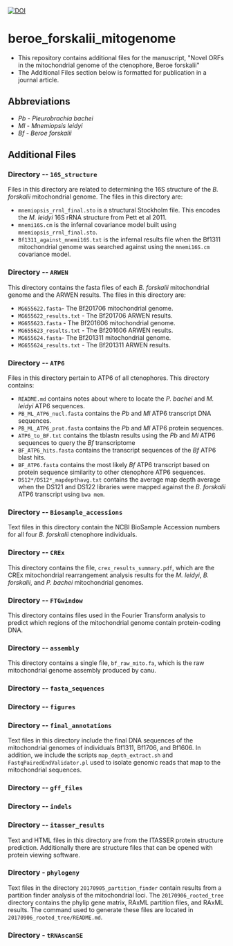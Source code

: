 [![DOI](https://zenodo.org/badge/112774670.svg)](https://zenodo.org/badge/latestdoi/112774670)

# beroe_forskalii_mitogenome

- This repository contains additional files for the manuscript, "Novel
  ORFs in the mitochondrial genome of the ctenophore, Beroe forskalii"
- The Additional Files section below is formatted for publication in a
  journal article.

## Abbreviations

- _Pb_ - _Pleurobrachia bachei_
- _Ml_ - _Mnemiopsis leidyi_
- _Bf_ - _Beroe forskalii_

## Additional Files

### Directory -- `16S_structure`

Files in this directory are related to determining the 16S structure
of the _B. forskalii_ mitochondrial genome. The files in this directory are:

- `mnemiopsis_rrnl_final.sto` is a structural Stockholm file. This encodes the _M. leidyi_ 16S rRNA structure from Pett et al 2011.
- `mnemi16S.cm` is the infernal covariance model built using `mnemiopsis_rrnl_final.sto`. 
- `Bf1311_against_mnemi16S.txt` is the infernal results file when the Bf1311 mitochondrial genome was searched against using the `mnemi16S.cm` covariance model.

### Directory -- `ARWEN`

This directory contains the fasta files of each _B. forskalii_ mitochondrial genome and the ARWEN results. The files in this directory are:

- `MG655622.fasta`- The Bf201706 mitochondrial genome.
- `MG655622_results.txt` - The Bf201706 ARWEN results.
- `MG655623.fasta` - The Bf201606 mitochondrial genome.
- `MG655623_results.txt` - The Bf201606 ARWEN results.
- `MG655624.fasta`- The Bf201311 mitochondrial genome.
- `MG655624_results.txt` - The Bf201311 ARWEN results.

### Directory -- `ATP6`

Files in this directory pertain to ATP6 of all ctenophores. This
directory contains:

- `README.md` contains notes about where to locate the _P. bachei_ and _M. leidyi_ ATP6 sequences.
- `PB_ML_ATP6_nucl.fasta` contains the _Pb_ and _Ml_ ATP6 transcript DNA sequences. 
- `PB_ML_ATP6_prot.fasta` contains the _Pb_ and _Ml_ ATP6 protein sequences.
- `ATP6_to_BF.txt` contains the tblastn results using the _Pb_ and _Ml_ ATP6 sequences to query the _Bf_ transcriptome
- `BF_ATP6_hits.fasta` contains the transcript sequences of the _Bf_ ATP6 blast hits.
- `BF_ATP6.fasta` contains the most likely _Bf_ ATP6 transcript based on protein sequence similarity to other ctenophore ATP6 sequences.
- `DS12*/DS12*_mapdepthavg.txt` contains the average map depth average when the DS121 and DS122 libraries were mapped against the _B. forskalii_ ATP6 transcript using `bwa mem`.

### Directory -- `Biosample_accessions`

Text files in this directory contain the NCBI BioSample Accession numbers
for all four _B. forskalii_ ctenophore individuals.

### Directory -- `CREx`

This directory contains the file, `crex_results_summary.pdf`, which
are the CREx mitochondrial rearrangement analysis results for the
_M. leidyi_, _B. forskalii_, and _P. bachei_ mitochondrial genomes.

### Directory -- `FTGwindow`

This directory contains files used in the Fourier Transform analysis to predict which regions of the mitochondrial genome contain protein-coding DNA.

### Directory -- `assembly`

This directory contains a single file, `bf_raw_mito.fa`, which is the raw mitochondrial genome assembly produced by canu.

### Directory -- `fasta_sequences`

### Directory -- `figures`

### Directory -- `final_annotations`

Text files in this directory include the final DNA sequences of the
mitochondrial genomes of individuals Bf1311, Bf1706, and Bf1606. In
addition, we include the scripts `map_depth_extract.sh` and
`FastqPairedEndValidator.pl` used to isolate genomic reads that map to
the mitochondrial sequences.

### Directory -- `gff_files`

### Directory -- `indels`

### Directory -- `itasser_results`

Text and HTML files in this directory are from the ITASSER protein
structure prediction. Additionally there are structure files that can
be opened with protein viewing software.

### Directory - `phylogeny`

Text files in the directory `20170905_partition_finder` contain
results from a partition finder analysis of the mitochondrial
loci. The `20170906_rooted_tree` directory contains the phylip gene
matrix, RAxML partition files, and RAxML results. The command used to
generate these files are located in `20170906_rooted_tree/README.md`.

### Directory - `tRNAscanSE`
